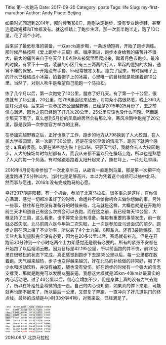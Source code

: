 Title: 第一次跑马
Date: 2017-09-20
Category: posts
Tags: life
Slug: my-first-marathon
Author: Andy
Place: Beijing

如果时光回退到2014年，那时候我180斤，刚刚决定跑步，没有专业跑步鞋，甚至连运动短裤和T恤都没有。就这样踏上了跑步生涯，那一次我半跑半走，跑了10公里，花了两个小时。

后来买了最低标准的装备，一双ascis跑步鞋，一条运动短裤，开始了跑步训练。那时候严格按照《爱上跑步十三周》练，循序渐进，跑步本身给我的痛苦并不很大，最大的痛苦来自于冬天早上6点钟从被窝里面爬出来，踏着月色去跑步。最冷的时候，有零下十一度，凌晨的小区只有三三两两的行人，早起的遛狗的大妈，通宵不睡的保安。一开始没有手套，5s经常被冻关机。跑完了回来，有时候帽子上的汗水已经结成小冰霜，拍着帽子上的冰霜，心里唯一的目标就是能连着跑10公里。当然了，对别人吹牛是希望自己能跑一个马拉松。

练了几个月以后，第一次跑完了10公里，腿疼了好几天。有了第一个十公里，很快就有了15公里，20公里，在798里面钻来钻去，对每条小路很熟悉，晚上360大厦灯火通明。后来第一次参加25公里越野赛，已经是2015年的5月份了，去之前信心满满，因为之前已经跑了好几次20公里，25公里应该也没什么问题。然而跑步那天下雨了，真么想到5月份的凤凰岭居然会有那么冷。寒风冷雨中跑完了20公里，那是我第一次参加官方举办的比赛。

在参加完越野赛之后，正好也换了工作，跑步的地方从798换到了人大校园，在人民大学校园里，第一次跑了30公里，还是在没吃早饭的情况下，跑完了就两个感觉：a.真的很饿，b.要在某些地方贴上创口贴。只要天气好，我就会去人大校园跑步，人大的操场每时每刻都有人，而我从来都不喜欢只在操场上跑，所以也是熟悉了人大的每一个角落。有时候跑着跑着太阳升起来了，照在坪上，一片灿烂翠绿。

2016年4月份有幸参加了一次北京半马，从故宫一直跑到鸟巢，那是第一次把平均速度跑进了5分钟以内，当时也是足够高兴，本以为凭着这个成绩可以抽中北马，然而事与愿违，2016年没有完成跑马的心愿。

幸好2017阴差阳错，有一个机会，参加了北京马拉松。很多事总是这样，在你信心满满，感觉一切都准备好了的时候，命运并不会给你机会去做你想做的事。另外一些事，往往却在你没有准备好的时候来临，北马就是这样，大概也就是在开跑的前三天才知道自己有这么次机会可以去跑。而在这之前，我已经每天10公里，大概坚持了三周，这么看来，也不算完全没有准备。每每有重要的事情发生，前一夜就必然失眠，北马前周六是今年第二次失眠，上一次是参加亚马逊面试的前夕。跑步之前在网上搜了不少功率，所以买了4个士力架，8颗盐丸，还有3袋能量胶。其实盐丸和能量胶完全没有必要，因为在20多公里以后，赛场就有补充，但是在开跑前30分钟到一个小时吃两个士力架感觉还是很有必要的。所有的紧张不安都在开始跑了以后烟消云散。因为目标是42.195公里，所以前面跑的并不快，前20公里在很轻松的状态下完成。真正感觉到跑步下去是35公里以后，每一公里都在数着跑。天气越来越热，步子也变得越来越沉，好在北马的补给做的非常好，喝了不少水和运动饮料，并没有抽筋，腿也没有受伤。好在跑步的时候有一个强大的信念支撑我，那就是跑完可以发朋友圈装逼，我想这大概就是35km-40km处最真实的内心活动吧。过了40公里以后，信心会增加不少，但是身体上真的没有力气去跑了，所以在补给处会稍微的走一走。自己的内心也知道，如果真的停下来走，可能就再也爬不起来了，所以最后一公里，又恢复了奔跑，一直冲向了好几道拱门的终点线。最终的成绩是4小时33分钟41秒，对我来说，已经满足了。

<div class="figure"> 
    <img src="/static/images/first_marathon_transcript.jpg" alt="babies"  width="30%" class="carousel-inner  img-rounded img-responsive center-block"/>
    <div class="caption">2016.06.17 北京马拉松</div>
</div>
